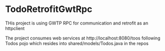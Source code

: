 # TodoRetrofitGwtRpc
THis project is using GWTP RPC for communication and retrofit as an httpclient

The project consumes web services at http://localhost:8080/toos
following Todos pojo which resides into shared/models/Todos.java in the repos
